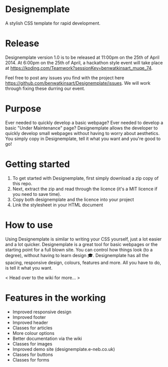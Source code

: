 Designemplate
=============

A stylish CSS template for rapid development.

Release
=============

Designemplate version 1.0 is to be released at 11:00pm on the 25th of April 2014. At 6:00pm on the 25th of April, a hackathon style event will take place at https://koding.com/Teamwork?sessionKey=benwatkinsart_muqe_74.

Feel free to post any issues you find with the project here https://github.com/benwatkinsart/Designemplate/issues. We will work through fixing these durring our event.

Purpose
=============

Ever needed to quickly develop a basic webpage? Ever needed to develop a basic "Under Maintenance" page? Designemplate allows the developer to quickly develop small webpages without having to worry about aesthetics. You simply copy in Designemplate, tell it what you want and you're good to go!

Getting started
=============

1. To get started with Designemplate, first simply download a zip copy of this repo.
2. Next, extract the zip and read through the licence (it's a MIT licence if you need to save time).
3. Copy both designemplate and the licence into your project
4. Link the stylesheet in your HTML document

How to use
=============

Using Designemplate is similar to writing your CSS yourself, just a lot easier and a lot quicker. Designemplate is a great tool for basic webpages or the starting point for a full blown site. You can control how things look (to a degree), without having to learn design :mortar_board:. Designemplate has all the spacing, responsive design, colours, features and more. All you have to do, is tell it what you want.

< Head over to the wiki for more... >

Features in the working
=============

- Improved responsive design
- Improved footer
- Improved header
- Classes for articles
- More colour options
- Better documentation via the wiki
- Classes for images
- Improved demo site (designemplate.e-neb.co.uk)
- Classes for buttons
- Classes for forms
